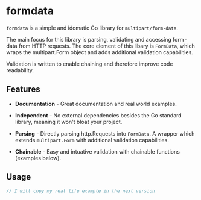 # formdata

`formdata` is a simple and idomatic Go library for `multipart/form-data`.

The main focus for this library is parsing, validating and accessing
form-data from HTTP requests. The core element of this libary is `FormData`,
which wraps the multipart.Form object and adds additional validation
capabilities.

Validation is written to enable chaining and therefore improve code readability.

## Features

- **Documentation** - Great documentation and real world examples.

- **Independent** - No external dependencies besides the Go standard library,
  meaning it won't bloat your project.

- **Parsing** - Directly parsing http.Requests into `FormData`. A wrapper which
  extends `multipart.Form` with additional validation capabilities. 

- **Chainable** - Easy and intuative validation with chainable functions 
  (examples below).

## Usage

```go
// I will copy my real life example in the next version
```